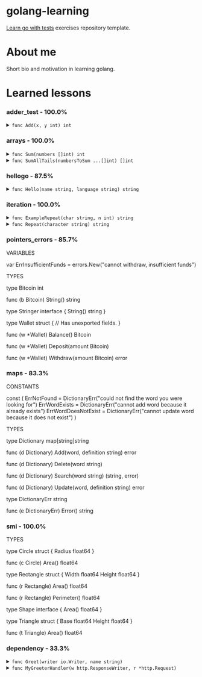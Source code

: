 # golang-learning

[Learn go with tests](https://quii.gitbook.io/learn-go-with-tests/) exercises repository template.

# About me

Short bio and motivation in learning golang.

# Learned lessons

### adder_test - 100.0%

<details>
  <summary><code>func Add(x, y int) int</code></summary>

</details>

### arrays - 100.0%

<details>
  <summary><code>func Sum(numbers []int) int</code></summary>

</details>

<details>
  <summary><code>func SumAllTails(numbersToSum ...[]int) []int</code></summary>

</details>

### hellogo - 87.5%

<details>
  <summary><code>func Hello(name string, language string) string</code></summary>

</details>

### iteration - 100.0%

<details>
  <summary><code>func ExampleRepeat(char string, n int) string</code></summary>

</details>

<details>
  <summary><code>func Repeat(character string) string</code></summary>

</details>

### pointers_errors - 85.7%
VARIABLES

var ErrInsufficientFunds = errors.New("cannot withdraw, insufficient funds")

TYPES

type Bitcoin int

func (b Bitcoin) String() string

type Stringer interface {
	String() string
}

type Wallet struct {
	// Has unexported fields.
}

func (w *Wallet) Balance() Bitcoin

func (w *Wallet) Deposit(amount Bitcoin)

func (w *Wallet) Withdraw(amount Bitcoin) error
### maps - 83.3%
CONSTANTS

const (
	ErrNotFound         = DictionaryErr("could not find the word you were looking for")
	ErrWordExists       = DictionaryErr("cannot add word because it already exists")
	ErrWordDoesNotExist = DictionaryErr("cannot update word because it does not exist")
)

TYPES

type Dictionary map[string]string

func (d Dictionary) Add(word, definition string) error

func (d Dictionary) Delete(word string)

func (d Dictionary) Search(word string) (string, error)

func (d Dictionary) Update(word, definition string) error

type DictionaryErr string

func (e DictionaryErr) Error() string
### smi - 100.0%
TYPES

type Circle struct {
	Radius float64
}

func (c Circle) Area() float64

type Rectangle struct {
	Width  float64
	Height float64
}

func (r Rectangle) Area() float64

func (r Rectangle) Perimeter() float64

type Shape interface {
	Area() float64
}

type Triangle struct {
	Base   float64
	Height float64
}

func (t Triangle) Area() float64
### dependency - 33.3%

<details>
  <summary><code>func Greet(writer io.Writer, name string)</code></summary>

</details>

<details>
  <summary><code>func MyGreeterHandler(w http.ResponseWriter, r *http.Request)</code></summary>

</details>
